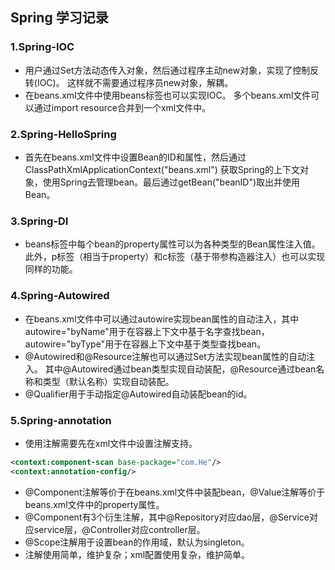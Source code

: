 ## Spring 学习记录
### 1.Spring-IOC
- 用户通过Set方法动态传入对象，然后通过程序主动new对象，实现了控制反转(IOC)。
这样就不需要通过程序员new对象，解耦。
- 在beans.xml文件中使用beans标签也可以实现IOC。
多个beans.xml文件可以通过import resource合并到一个xml文件中。
### 2.Spring-HelloSpring
- 首先在beans.xml文件中设置Bean的ID和属性，然后通过ClassPathXmlApplicationContext("beans.xml")
获取Spring的上下文对象，使用Spring去管理bean。最后通过getBean("beanID")取出并使用Bean。
### 3.Spring-DI
- beans标签中每个bean的property属性可以为各种类型的Bean属性注入值。
此外，p标签（相当于property）和c标签（基于带参构造器注入）也可以实现同样的功能。
### 4.Spring-Autowired
- 在beans.xml文件中可以通过autowire实现bean属性的自动注入，其中autowire="byName"用于在容器上下文中基于名字查找bean，
autowire="byType"用于在容器上下文中基于类型查找bean。
- @Autowired和@Resource注解也可以通过Set方法实现bean属性的自动注入。
其中@Autowired通过bean类型实现自动装配，@Resource通过bean名称和类型（默认名称）实现自动装配。
- @Qualifier用于手动指定@Autowired自动装配bean的id。
### 5.Spring-annotation
- 使用注解需要先在xml文件中设置注解支持。
```xml
<context:component-scan base-package="com.He"/>
<context:annotation-config/>
```
- @Component注解等价于在beans.xml文件中装配bean，@Value注解等价于beans.xml文件中的property属性。
- @Component有3个衍生注解，其中@Repository对应dao层，@Service对应service层，@Controller对应controller层。
- @Scope注解用于设置bean的作用域，默认为singleton。
- 注解使用简单，维护复杂；xml配置使用复杂，维护简单。